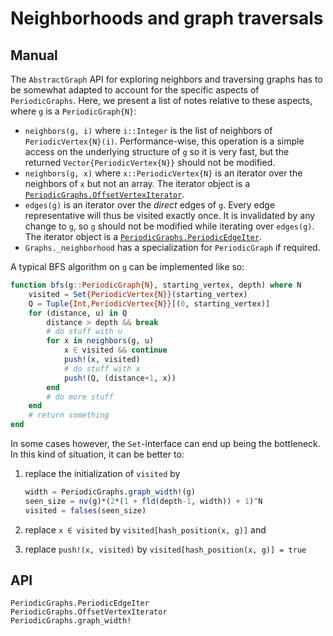 # Neighborhoods and graph traversals

## Manual

The `AbstractGraph` API for exploring neighbors and traversing graphs has to be somewhat
adapted to account for the specific aspects of `PeriodicGraphs`.
Here, we present a list of notes relative to these aspects, where `g` is a
`PeriodicGraph{N}`:

- `neighbors(g, i)` where `i::Integer` is the list of neighbors of `PeriodicVertex{N}(i)`.
  Performance-wise, this operation is a simple access on the underlying structure of `g` so
  it is very fast, but the returned `Vector{PeriodicVertex{N}}` should not be modified.
- `neighbors(g, x)` where `x::PeriodicVertex{N}` is an iterator over the neighbors of `x`
  but not an array. The iterator object is a [`PeriodicGraphs.OffsetVertexIterator`](@ref).
- `edges(g)` is an iterator over the *direct* edges of `g`. Every edge representative will
  thus be visited exactly once. It is invalidated by any change to `g`, so `g` should not
  be modified while iterating over `edges(g)`. The iterator object is a
  [`PeriodicGraphs.PeriodicEdgeIter`](@ref).
- `Graphs._neighborhood` has a specialization for `PeriodicGraph` if required.

A typical BFS algorithm on `g` can be implemented like so:

```julia
function bfs(g::PeriodicGraph{N}, starting_vertex, depth) where N
    visited = Set{PeriodicVertex{N}}(starting_vertex)
    Q = Tuple{Int,PeriodicVertex{N}}[(0, starting_vertex)]
    for (distance, u) in Q
        distance > depth && break
        # do stuff with u
        for x in neighbors(g, u)
            x ∈ visited && continue
            push!(x, visited)
            # do stuff with x
            push!(Q, (distance+1, x))
        end
        # do more stuff
    end
    # return something
end
```

In some cases however, the `Set`-interface can end up being the bottleneck. In this kind of
situation, it can be better to:

1. replace the initialization of `visited` by

   ```julia
   width = PeriodicGraphs.graph_width!(g)
   seen_size = nv(g)*(2*(1 + fld(depth-1, width)) + 1)^N
   visited = falses(seen_size)
   ```

2. replace `x ∈ visited` by `visited[hash_position(x, g)]` and
3. replace `push!(x, visited)` by `visited[hash_position(x, g)] = true`

## API

```@docs
PeriodicGraphs.PeriodicEdgeIter
PeriodicGraphs.OffsetVertexIterator
PeriodicGraphs.graph_width!
```
